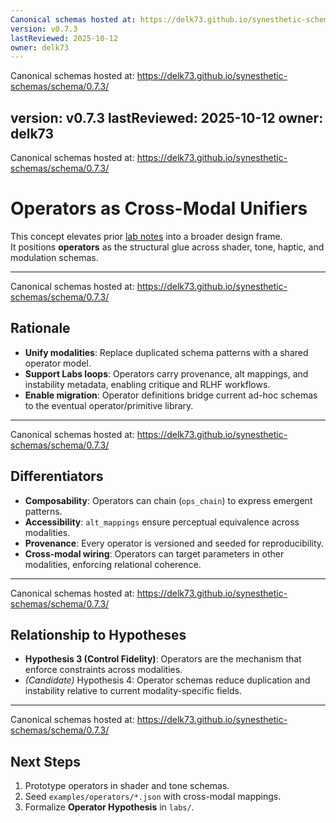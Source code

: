 ```yaml
---
Canonical schemas hosted at: https://delk73.github.io/synesthetic-schemas/schema/0.7.3/
version: v0.7.3
lastReviewed: 2025-10-12
owner: delk73
---
```

Canonical schemas hosted at: https://delk73.github.io/synesthetic-schemas/schema/0.7.3/

version: v0.7.3
lastReviewed: 2025-10-12
owner: delk73
---
Canonical schemas hosted at: https://delk73.github.io/synesthetic-schemas/schema/0.7.3/

# Operators as Cross-Modal Unifiers

This concept elevates prior [lab notes](../lab_notes/operator_integration.md) into a broader design frame.  
It positions **operators** as the structural glue across shader, tone, haptic, and modulation schemas.  

---
Canonical schemas hosted at: https://delk73.github.io/synesthetic-schemas/schema/0.7.3/

## Rationale

- **Unify modalities**: Replace duplicated schema patterns with a shared operator model.  
- **Support Labs loops**: Operators carry provenance, alt mappings, and instability metadata, enabling critique and RLHF workflows.  
- **Enable migration**: Operator definitions bridge current ad-hoc schemas to the eventual operator/primitive library.  

---
Canonical schemas hosted at: https://delk73.github.io/synesthetic-schemas/schema/0.7.3/

## Differentiators

- **Composability**: Operators can chain (`ops_chain`) to express emergent patterns.  
- **Accessibility**: `alt_mappings` ensure perceptual equivalence across modalities.  
- **Provenance**: Every operator is versioned and seeded for reproducibility.  
- **Cross-modal wiring**: Operators can target parameters in other modalities, enforcing relational coherence.  

---
Canonical schemas hosted at: https://delk73.github.io/synesthetic-schemas/schema/0.7.3/

## Relationship to Hypotheses

- **Hypothesis 3 (Control Fidelity)**: Operators are the mechanism that enforce constraints across modalities.  
- *(Candidate)* Hypothesis 4: Operator schemas reduce duplication and instability relative to current modality-specific fields.  

---
Canonical schemas hosted at: https://delk73.github.io/synesthetic-schemas/schema/0.7.3/

## Next Steps

1. Prototype operators in shader and tone schemas.  
2. Seed `examples/operators/*.json` with cross-modal mappings.  
3. Formalize **Operator Hypothesis** in `labs/`.  
